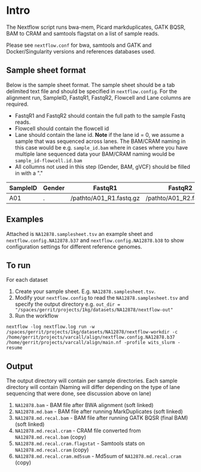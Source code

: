 # Intro

The Nextflow script runs bwa-mem, Picard markduplicates, GATK BQSR, BAM to CRAM and samtools flagstat on a list of sample reads.

Please see `nextflow.conf` for bwa, samtools and GATK and Docker/Singularity versions and references databases used.

## Sample sheet format

Below is the sample sheet format. The sample sheet should be a tab delimited text file and should be specified in `nextflow.config`.  For the alignment run, SampleID, FastqR1, FastqR2, Flowcell and Lane columns are required.

- FastqR1 and FastqR2 should contain the full path to the sample Fastq reads.
- Flowcell should contain the flowcell id
- Lane should contain the lane id. **Note** if the lane id = 0, we assume a sample that was sequenced across lanes. The BAM/CRAM naming in this case would be e.g. `sample_id.bam` where in cases where you have multiple lane sequenced data your BAM/CRAM naming would be `sample_id-flowcell.id.bam` 
- All collumns not used in this step (Gender, BAM, gVCF) should be filled in with a "."


| SampleID | Gender | FastqR1 | FastqR2 | Flowcell | Lane | BAM | gVCF |
| -------- | ------ | ------- | ------- | -------- | ---- | --- | --- |
| A01      | .      | /pathto/A01_R1.fastq.gz       | /pathto/A01_R2.fastq.gz  | HHTN2BBXX |  6 | .  | . |

## Examples

Attached is `NA12878.samplesheet.tsv` an example sheet and `nextflow.config.NA12878.b37` and `nextflow.config.NA12878.b38` to show configuration settings for different reference genomes.

## To run

For each dataset
1) Create your sample sheet. E.g. `NA12878.samplesheet.tsv`.
2) Modify your `nextflow.config` to read the `NA12878.samplesheet.tsv` and specify the output directory e.g. `out_dir = "/spaces/gerrit/projects/1kg/datasets/NA12878/nextflow-out"`
3) Run the workflow
```
nextflow -log nextflow.log run -w /spaces/gerrit/projects/1kg/datasets/NA12878/nextflow-workdir -c /home/gerrit/projects/varcall/align/nextflow.config.NA12878.b37 /home/gerrit/projects/varcall/align/main.nf -profile wits_slurm -resume
```

## Output

The output directory will contain per sample directories. Each sample directory will contain (Naming will differ depending on the type of lane sequencing that were done, see discussion above on lane)

1. `NA12878.bam` - BAM file after BWA alignment (soft linked)
2. `NA12878.md.bam` - BAM file after running MarkDuplicates (soft linked)
3. `NA12878.md.recal.bam` - BAM file after running GATK BQSR (final BAM) (soft linked)
4. `NA12878.md.recal.cram` - CRAM file converted from `NA12878.md.recal.bam` (copy)
5. `NA12878.md.recal.cram.flagstat` - Samtools stats on `NA12878.md.recal.cram` (copy)
6. `NA12878.md.recal.cram.md5sum` - Md5sum of `NA12878.md.recal.cram` (copy)
